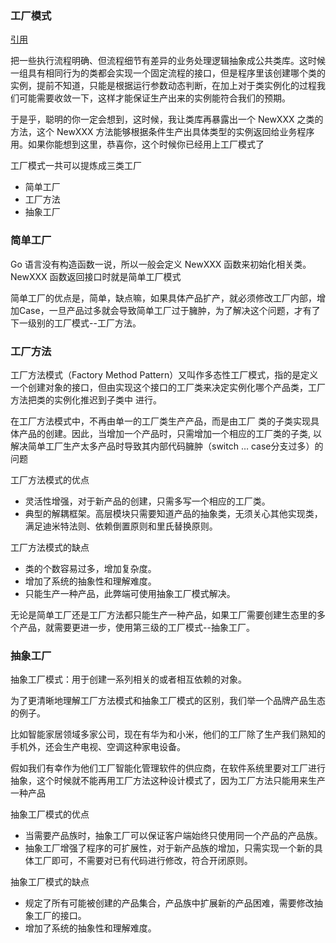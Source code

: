  ### 工厂模式

[引用](https://mp.weixin.qq.com/s/MlC6-TDf06LGpF8hxcSV_w)

把一些执行流程明确、但流程细节有差异的业务处理逻辑抽象成公共类库。这时候一组具有相同行为的类都会实现一个固定流程的接口，但是程序里该创建哪个类的实例，提前不知道，只能是根据运行参数动态判断，在加上对于类实例化的过程我们可能需要收敛一下，这样才能保证生产出来的实例能符合我们的预期。

于是乎，聪明的你一定会想到，这时候，我让类库再暴露出一个 NewXXX 之类的方法，这个 NewXXX 方法能够根据条件生产出具体类型的实例返回给业务程序用。如果你能想到这里，恭喜你，这个时候你已经用上工厂模式了

工厂模式一共可以提炼成三类工厂
- 简单工厂
- 工厂方法
- 抽象工厂

### 简单工厂
Go 语言没有构造函数一说，所以一般会定义 NewXXX 函数来初始化相关类。NewXXX 函数返回接口时就是简单工厂模式

简单工厂的优点是，简单，缺点嘛，如果具体产品扩产，就必须修改工厂内部，增加Case，一旦产品过多就会导致简单工厂过于臃肿，为了解决这个问题，才有了下一级别的工厂模式--工厂方法。

### 工厂方法

工厂方法模式（Factory Method Pattern）又叫作多态性工厂模式，指的是定义一个创建对象的接口，但由实现这个接口的工厂类来决定实例化哪个产品类，工厂方法把类的实例化推迟到子类中 进行。

在工厂方法模式中，不再由单一的工厂类生产产品，而是由工厂 类的子类实现具体产品的创建。因此，当增加一个产品时，只需增加一个相应的工厂类的子类, 以解决简单工厂生产太多产品时导致其内部代码臃肿（switch … case分支过多）的问题

工厂方法模式的优点
- 灵活性增强，对于新产品的创建，只需多写一个相应的工厂类。
- 典型的解耦框架。高层模块只需要知道产品的抽象类，无须关心其他实现类，满足迪米特法则、依赖倒置原则和里氏替换原则。

工厂方法模式的缺点
- 类的个数容易过多，增加复杂度。
- 增加了系统的抽象性和理解难度。
- 只能生产一种产品，此弊端可使用抽象工厂模式解决。

无论是简单工厂还是工厂方法都只能生产一种产品，如果工厂需要创建生态里的多个产品，就需要更进一步，使用第三级的工厂模式--抽象工厂。

### 抽象工厂

抽象工厂模式：用于创建一系列相关的或者相互依赖的对象。

为了更清晰地理解工厂方法模式和抽象工厂模式的区别，我们举一个品牌产品生态的例子。

比如智能家居领域多家公司，现在有华为和小米，他们的工厂除了生产我们熟知的手机外，还会生产电视、空调这种家电设备。

假如我们有幸作为他们工厂智能化管理软件的供应商，在软件系统里要对工厂进行抽象，这个时候就不能再用工厂方法这种设计模式了，因为工厂方法只能用来生产一种产品

抽象工厂模式的优点
- 当需要产品族时，抽象工厂可以保证客户端始终只使用同一个产品的产品族。
- 抽象工厂增强了程序的可扩展性，对于新产品族的增加，只需实现一个新的具体工厂即可，不需要对已有代码进行修改，符合开闭原则。

抽象工厂模式的缺点
- 规定了所有可能被创建的产品集合，产品族中扩展新的产品困难，需要修改抽象工厂的接口。
- 增加了系统的抽象性和理解难度。